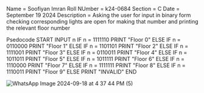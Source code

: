 Name = Soofiyan Imran
Roll NUmber = k24-0684
Section = C
Date = September 19 2024
Description = Asking the user for input in binary form checking corresponding lights are open for making that number and printing the relevant floor number

Psedocode
START
INPUT n 
IF n = 1111110 
    PRINT "Floor 0" 
ELSE IF n = 0110000 
    PRINT "Floor 1" 
ELSE IF n = 1101101
    PRINT "Floor 2" 
ELSE IF n = 1111001
    PRINT "Floor 3" 
ELSE IF n = 0110011 
    PRINT "Floor 4" 
ELSE IF n = 1011011 
    PRINT "Floor 5" 
ELSE IF n = 1011111
    PRINT "Floor 6" 
ELSE IF n = 1110000 
    PRINT "Floor 7" 
ELSE IF n = 1111111
    PRINT "Floor 8" 
ELSE IF n = 1110011
    PRINT "Floor 9" 
ELSE 
    PRINT "INVALID" 
END


![WhatsApp Image 2024-09-18 at 4 37 44 PM (5)](https://github.com/user-attachments/assets/b74e5cd1-3520-43df-ba1b-4a57329afc1f)
